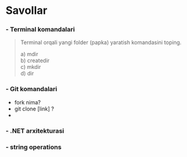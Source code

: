 # Savollar

### - Terminal komandalari


>Terminal orqali yangi folder (papka) yaratish komandasini toping. <br>
>
> a) mdir <br>
> b) createdir <br>
> c) mkdir <br>
> d) dir



### - Git komandalari

- fork nima?
- git clone [link] ?
- 
### - .NET arxitekturasi

### - string operations